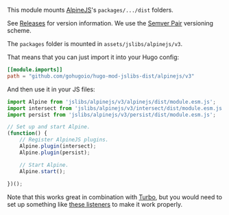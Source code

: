 This module mounts [AlpineJS](https://github.com/alpinejs/alpine)'s `packages/.../dist` folders.

See [Releases](https://github.com/gohugoio/hugo-mod-jslibs-dist/releases) for version information. We use the [Semver Pair](https://github.com/bep/semverpair) versioning scheme.

The `packages` folder is mounted in `assets/jslibs/alpinejs/v3`.

That means that you can just import it into your Hugo config:

```toml
[[module.imports]]
path = "github.com/gohugoio/hugo-mod-jslibs-dist/alpinejs/v3"
```

And then use it in your JS files:

```js
import Alpine from 'jslibs/alpinejs/v3/alpinejs/dist/module.esm.js';
import intersect from 'jslibs/alpinejs/v3/intersect/dist/module.esm.js';
import persist from 'jslibs/alpinejs/v3/persist/dist/module.esm.js';

// Set up and start Alpine.
(function() {
    // Register AlpineJS plugins.
    Alpine.plugin(intersect);
    Alpine.plugin(persist);

    // Start Alpine.
    Alpine.start();
	
})();

```

Note that this works great in combination with [Turbo](https://github.com/gohugoio/hugo-mod-jslibs/tree/master/turbo), but you would need to set up something like [these listeners](https://gist.github.com/bep/a9809f0cb119e44e8ddbe37dd1e58b50) to make it work properly.
